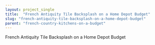 ```yaml
---
layout: project_single
title:  "French Antiquity Tile Backsplash on a Home Depot Budget"
slug: "french-antiquity-tile-backsplash-on-a-home-depot-budget"
parent: "french-country-kitchens-on-a-budget"
---
```

French Antiquity Tile Backsplash on a Home Depot Budget